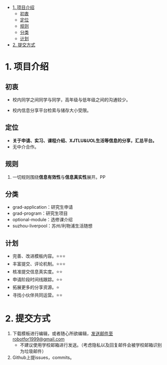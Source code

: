 - [1. 项目介绍](#1-项目介绍)
  - [初衷](#初衷)
  - [定位](#定位)
  - [规则](#规则)
  - [分类](#分类)
  - [计划](#计划)
- [2. 提交方式](#2-提交方式)

# 1. 项目介绍

## 初衷

- 校内同学之间同学与同学，高年级与低年级之间的沟通较少。

- 校内信息分享平台检索与储存大小受限。

## 定位

- **关于申请、实习、课程介绍、XJTLU&UOL生活等信息的分享，汇总平台。**
- 无中介合作。

## 规则

1. 一切规则围绕**信息有效性**与**信息真实性**展开。PP

## 分类

- grad-application：研究生申请
- grad-program：研究生项目
- optional-module：选修课介绍
- suzhou-liverpool：苏州/利物浦生活随想

## 计划

- 完善、改进模板内容。:star::star::star:
- 丰富提交、评论机制。:star::star::star:
- 核准提交信息真实度。:star::star:
- 申请阶段时间线跟踪。:star::star:
- 拓展更多的分享资源。:star:
- 寻找小伙伴共同运营。:star::star:

# 2. 提交方式

1. 下载模板进行编辑，或者随心所欲编辑，发送邮件至robotfor1999@gmail.com
   - 不建议使用学校邮箱进行发送。（考虑隐私以及回复邮件会被学校邮箱识别为垃圾邮件）
3. Github上提issues，commits。

